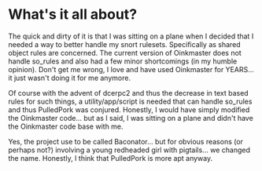 # What's it all about? #

The quick and dirty of it is that I was sitting on a plane when I decided that I needed a way to better handle my snort rulesets.  Specifically as shared object rules are concerned.  The current version of Oinkmaster does not handle so\_rules and also had a few minor shortcomings (in my humble opinion).  Don't get me wrong, I love and have used Oinkmaster for YEARS... it just wasn't doing it for me anymore.

Of course with the advent of dcerpc2 and thus the decrease in text based rules for such things, a utility/app/script is needed that can handle so\_rules and thus PulledPork was conjured.  Honestly, I would have simply modified the Oinkmaster code... but as I said, I was sitting on a plane and didn't have the Oinkmaster code base with me.

Yes, the project use to be called Baconator... but for obvious reasons (or perhaps not?) involving a young redheaded girl with pigtails... we changed the name.  Honestly, I think that PulledPork is more apt anyway.